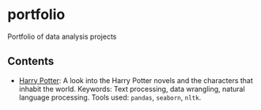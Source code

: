 # portfolio

Portfolio of data analysis projects

## Contents
* [Harry Potter](./Harry-Potter): A look into the Harry Potter novels and the characters that inhabit the world. Keywords: Text processing, data wrangling, natural language processing. Tools used: `pandas`, `seaborn`, `nltk`.
